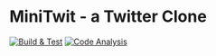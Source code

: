 # MiniTwit - a Twitter Clone

[![Build & Test](https://github.com/gustav-mb/MiniTwit/actions/workflows/build-test.yml/badge.svg)](https://github.com/gustav-mb/MiniTwit/actions/workflows/build-test.yml)
[![Code Analysis](https://github.com/gustav-mb/MiniTwit/actions/workflows/code-analysis.yml/badge.svg)](https://github.com/gustav-mb/MiniTwit/actions/workflows/code-analysis.yml)
